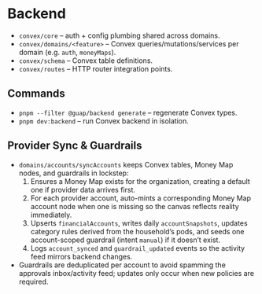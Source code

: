 # Backend

- `convex/core` – auth + config plumbing shared across domains.
- `convex/domains/<feature>` – Convex queries/mutations/services per domain (e.g. `auth`, `moneyMaps`).
- `convex/schema` – Convex table definitions.
- `convex/routes` – HTTP router integration points.

## Commands
- `pnpm --filter @guap/backend generate` – regenerate Convex types.
- `pnpm dev:backend` – run Convex backend in isolation.

## Provider Sync & Guardrails
- `domains/accounts/syncAccounts` keeps Convex tables, Money Map nodes, and guardrails in lockstep:
  1. Ensures a Money Map exists for the organization, creating a default one if provider data arrives first.
  2. For each provider account, auto-mints a corresponding Money Map account node when one is missing so the canvas reflects reality immediately.
  3. Upserts `financialAccounts`, writes daily `accountSnapshots`, updates category rules derived from the household’s pods, and seeds one account-scoped guardrail (intent `manual`) if it doesn’t exist.
  4. Logs `account_synced` and `guardrail_updated` events so the activity feed mirrors backend changes.
- Guardrails are deduplicated per account to avoid spamming the approvals inbox/activity feed; updates only occur when new policies are required.
